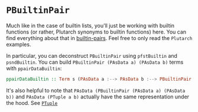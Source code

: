 # `PBuiltinPair`

Much like in the case of builtin lists, you'll just be working with builtin functions (or rather, Plutarch synonyms to builtin functions) here. You can find everything about that in [builtin-pairs](https://github.com/Plutonomicon/plutonomicon/blob/main/builtin-pairs.md). Feel free to only read the `Plutarch` examples.

In particular, you can deconstruct `PBuiltinPair` using `pfstBuiltin` and `psndBuiltin`. You can build `PBuiltinPair (PAsData a) (PAsData b)` terms with `ppairDataBuiltin`:

```hs
ppairDataBuiltin :: Term s (PAsData a :--> PAsData b :--> PBuiltinPair (PAsData a) (PAsData b))
```

It's also helpful to note that `PAsData (PBuiltinPair (PAsData a) (PAsData b))` and `PAsData (PTuple a b)` actually have the same representation under the hood. See [`PTuple`](./PTuple.md)
